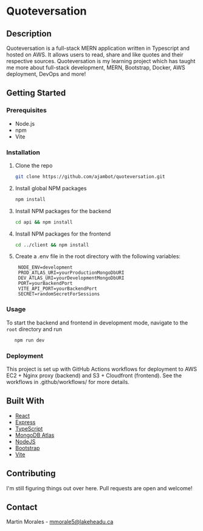 # Quoteversation

## Description

Quoteversation is a full-stack MERN application written in Typescript and hosted on AWS. It allows users to read, share and like quotes and their respective sources. Quoteversation is my learning project which has taught me more about full-stack development, MERN, Bootstrap, Docker, AWS deployment, DevOps and more!

## Getting Started

### Prerequisites

- Node.js
- npm
- Vite

### Installation

1. Clone the repo
   ```sh
   git clone https://github.com/ajambot/quoteversation.git
   ```
2. Install global NPM packages
   ```sh
   npm install
   ```
3. Install NPM packages for the backend
   ```sh
   cd api && npm install
   ```
4. Install NPM packages for the frontend
   ```sh
   cd ../client && npm install
   ```
5. Create a .env file in the root directory with the following variables:
   ```env
    NODE_ENV=development
    PROD_ATLAS_URI=yourProductionMongoDbURI
    DEV_ATLAS_URI=yourDevelopmentMongoDbURI
    PORT=yourBackendPort
    VITE_API_PORT=yourBackendPort
    SECRET=randomSecretForSessions
   ```

### Usage
To start the backend and frontend in development mode, navigate to the `root` directory and run
```sh
   npm run dev
```

### Deployment
This project is set up with GitHub Actions workflows for deployment to AWS EC2 + Nginx proxy (backend) and S3 + Cloudfront (frontend). See the workflows in .github/workflows/ for more details.

## Built With
- [React](https://reactjs.org/)
- [Express](https://expressjs.com/)
- [TypeScript](https://www.typescriptlang.org/)
- [MongoDB Atlas](https://www.mongodb.com/atlas/database)
- [NodeJS](https://nodejs.org/en)
- [Bootstrap](https://getbootstrap.com/)
- [Vite](https://vitejs.dev/)

## Contributing
I'm still figuring things out over here. Pull requests are open and welcome!

## Contact
Martin Morales - mmorale5@lakeheadu.ca